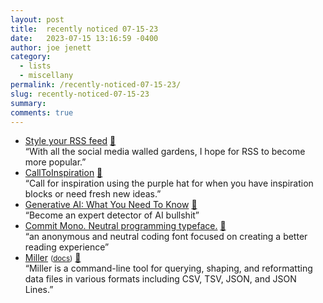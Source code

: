 ```yaml
---
layout: post
title:  recently noticed 07-15-23
date:   2023-07-15 13:16:59 -0400
author: joe jenett
category:
  - lists
  - miscellany
permalink: /recently-noticed-07-15-23/
slug: recently-noticed-07-15-23
summary: 
comments: true
---
```

<ul class="links">
	<li><a title="Darek Kay" href="https://darekkay.com/blog/rss-styling/">Style your RSS feed</a> <a href="https://pinboard.in/u:raygrasso">📌</a><br>“With all the social media walled gardens, I hope for RSS to become more popular.”</li>
	<li><a title="CallToInspiration – Small details for very exacting ideas!" href="https://calltoinspiration.com/">CallToInspiration</a> <a href="https://pinboard.in/u:raffaele.rasini">📌</a><br>“Call for inspiration using the purple hat for when you have inspiration blocks or need fresh new ideas.”</li>
<li><a title="Generative AI: What You Need To Know" href="https://needtoknow.fyi/">Generative AI: What You Need To Know</a> <a href="https://pinboard.in/u:tremolo">📌</a><br>“Become an expert detector of AI bullshit”</li>
	<li><a title="Commit Mono. Neutral programming typeface." href="https://commitmono.com/">Commit Mono. Neutral programming typeface.</a> <a href="https://pinboard.in/u:ssorc">📌</a><br>“an anonymous and neutral coding font focused on creating a better reading experience”</li>
	<li><a title="GitHub - johnkerl/miller: Miller is like awk, sed, cut, join, and sort for name-indexed data such as CSV, TSV, and tabular JSON" href="https://github.com/johnkerl/miller">Miller</a> <small>(<a href="https://miller.readthedocs.io/en/6.8.0/">docs</a>)</small> <a href="https://pinboard.in/u:effulgence">📌</a><br>“Miller is a command-line tool for querying, shaping, and reformatting data files in various formats including CSV, TSV, JSON, and JSON Lines.”</li>
</ul>
<a href="https://brid.gy/publish/mastodon"></a>